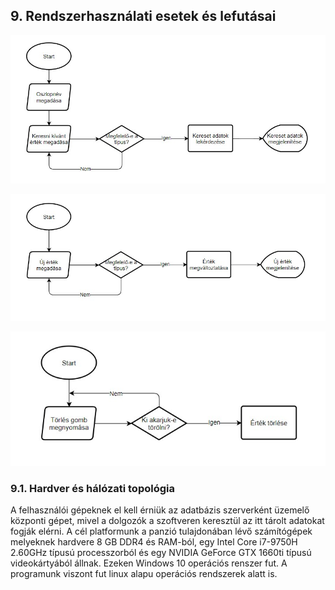 ## 9. Rendszerhasználati esetek és lefutásai

![Lekérdzés](lekerdezes.jpg)

![Szerkesztés](szerkesztes.jpg)

![Törlés](torles.jpg)

###  9.1. Hardver és hálózati topológia
A felhasználói gépeknek el kell érniük az adatbázis szerverként üzemelő központi gépet, mivel a dolgozók a szoftveren keresztül az itt tárolt adatokat fogják elérni. A cél platformunk a panzió tulajdonában lévő számítógépek melyeknek hardvere 8 GB DDR4 és RAM-ból, egy Intel Core i7-9750H 2.60GHz típusú processzorból és egy NVIDIA GeForce GTX 1660ti típusú videokártyából állnak. Ezeken Windows 10 operációs renszer fut. A programunk viszont fut linux alapu operációs rendszerek alatt is.